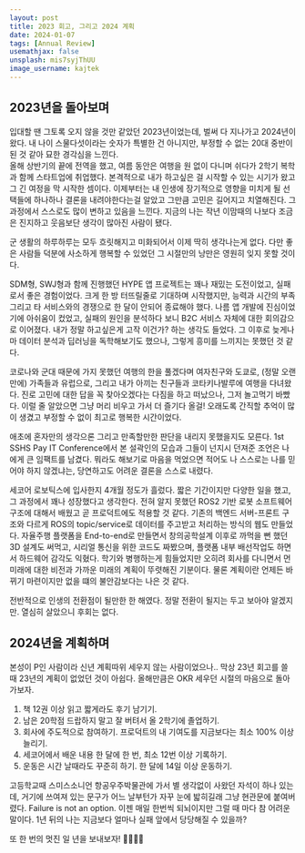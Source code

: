 ```yaml
---
layout: post
title: 2023 회고, 그리고 2024 계획
date: 2024-01-07
tags: [Annual Review]
usemathjax: false
unsplash: mis7syjThUU
image_username: kajtek
---
```



## 2023년을 돌아보며

입대할 땐 그토록 오지 않을 것만 같았던 2023년이었는데, 벌써 다 지나가고 2024년이 왔다. 내 나이 스물다섯이라는 숫자가 특별한 건 아니지만, 부정할 수 없는 20대 중반이 된 것 같아 묘한 경각심을 느낀다.  
올해 상반기의 끝에 전역을 했고, 여름 동안은 여행을 원 없이 다니며 쉬다가 2학기 복학과 함께 스타트업에 취업했다. 본격적으로 내가 하고싶은 걸 시작할 수 있는 시기가 왔고 그 긴 여정을 막 시작한 셈이다. 이제부터는 내 인생에 장기적으로 영향을 미치게 될 선택들에 하나하나 결론을 내려야한다는걸 알았고 그만큼 고민은 길어지고 치열해진다. 그 과정에서 스스로도 많이 변하고 있음을 느낀다. 지금의 나는 작년 이맘때의 나보다 조금은 진지하고 웃음보단 생각이 많아진 사람이 됐다.

군 생활의 하루하루는 모두 흐릿해지고 미화되어서 이제 딱히 생각나는게 없다. 다만 좋은 사람들 덕분에 사소하게 행복할 수 있었던 그 시절만의 낭만은 영원히 잊지 못할 것이다.

SDM형, SWJ형과 함께 진행했던 HYPE 앱 프로젝트는 꽤나 재밌는 도전이었고, 실패로서 좋은 경험이었다. 크게 한 방 터뜨릴줄로 기대하며 시작했지만, 능력과 시간의 부족 그리고 타 서비스와의 경쟁으로 한 달이 안되어 종료해야 했다. 나름 앱 개발에 진심이었기에 아쉬움이 컸었고, 실패의 원인을 분석하다 보니 B2C 서비스 자체에 대한 회의감으로 이어졌다. 내가 정말 하고싶은게 고작 이건가? 하는 생각도 들었다. 그 이후로 늦게나마 데이터 분석과 딥러닝을 독학해보기도 했으나, 그렇게 흥미를 느끼지는 못했던 것 같다.

코로나와 군대 때문에 가지 못했던 여행의 한을 풀겠다며 여자친구와 도쿄로, (정말 오랜만에) 가족들과 유럽으로, 그리고 내가 아끼는 친구들과 코타키나발루에 여행을 다녀왔다. 진로 고민에 대한 답을 꼭 찾아오겠다는 다짐을 하고 떠났으나, 그저 놀고먹기 바빴다. 이럴 줄 알았으면 그냥 머리 비우고 가서 더 즐기다 올걸! 오래도록 간직할 추억이 많이 생겼고 부정할 수 없이 최고로 행복한 시간이었다.

애초에 혼자만의 생각으론 그리고 만족할만한 판단을 내리지 못했을지도 모른다. 1st SSHS Pay IT Conference에서 본 설곽인의 모습과 그들이 넌지시 던져준 조언은 나에게 큰 임팩트를 남겼다. 뭐라도 해보기로 마음을 먹었으면 적어도 나 스스로는 나를 믿어야 하지 않겠냐는, 당연하고도 어려운 결론을 스스로 내렸다. 

세코어 로보틱스에 입사한지 4개월 정도가 흘렀다. 짧은 기간이지만 다양한 일을 했고, 그 과정에서 꽤나 성장했다고 생각한다. 전혀 알지 못했던 ROS2 기반 로봇 소프트웨어 구조에 대해서 배웠고 곧 프로덕트에도 적용할 것 같다. 기존의 백엔드 서버-프론트 구조와 다르게 ROS의 topic/service로 데이터를 주고받고 처리하는 방식의 웹도 만들었다. 자율주행 플랫폼을 End-to-end로 만들면서 창의공학설계 이후로 까먹을 뻔 했던 3D 설계도 써먹고, 시리얼 통신을 위한 코드도 짜봤으며, 플랫폼 내부 배선작업도 하면서 하드웨어 감각도 익혔다. 학기와 병행하는게  힘들었지만 오히려 회사를 다니면서 먼 미래에 대한 비전과 가까운 미래의 계획이 뚜렷해진 기분이다. 물론 계획이란 언제든 바뀌기 마련이지만 없을 떄의 불안감보다는 나은 것 같다.

전반적으로 인생의 전환점이 될만한 한 해였다. 정말 전환이 될지는 두고 보아야 알겠지만. 열심히 살았으니 후회는 없다. 

## 2024년을 계획하며

본성이 P인 사람이라 신년 계획따위 세우지 않는 사람이었으나.. 막상 23년 회고를 쓸 때 23년의 계획이 없었던 것이 아쉽다. 올해만큼은 OKR 세우던 시절의 마음으로 돌아가보자.

1. 책 12권 이상 읽고 짧게라도 후기 남기기.
1. 남은 20학점 드랍하지 말고 잘 버텨서 올 2학기에 졸업하기.
1. 회사에 주도적으로 참여하기. 프로덕트의 내 기여도를 지금보다는 최소 100% 이상 늘리기. 
1. 세코어에서 배운 내용 한 달에 한 번, 최소 12번 이상 기록하기.
1. 운동은 시간 날때라도 꾸준히 하기. 한 달에 14일 이상 운동하기.

고등학교때 스미스소니언 항공우주박물관에 가서 별 생각없이 사왔던 자석이 하나 있는데, 거기에 쓰여져 있는 문구가 어느 날부턴가 자꾸 눈에 밟히길래 그냥 현관문에 붙여버렸다. Failure is not an option. 이젠 매일 한번씩 되뇌이지만 그럴 때 마다 참 어려운 말이다. 1년 뒤의 나는 지금보다 얼마나 실패 앞에서 당당해질 수 있을까?

또 한 번의 멋진 일 년을 보내보자! 💪🏻💪🏻